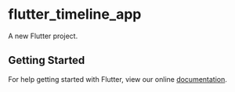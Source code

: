 # flutter_timeline_app

A new Flutter project.

## Getting Started

For help getting started with Flutter, view our online
[documentation](https://flutter.io/).
